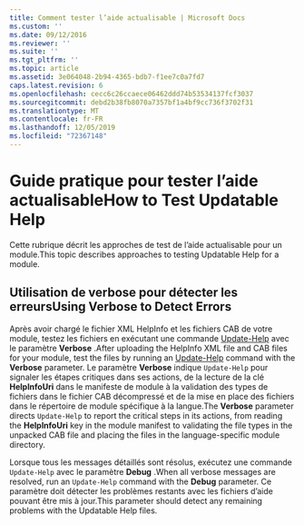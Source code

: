 ```yaml
---
title: Comment tester l’aide actualisable | Microsoft Docs
ms.custom: ''
ms.date: 09/12/2016
ms.reviewer: ''
ms.suite: ''
ms.tgt_pltfrm: ''
ms.topic: article
ms.assetid: 3e064048-2b94-4365-bdb7-f1ee7c0a7fd7
caps.latest.revision: 6
ms.openlocfilehash: cecc6c26ccaece06462ddd74b53534137fcf3037
ms.sourcegitcommit: debd2b38fb8070a7357bf1a4bf9cc736f3702f31
ms.translationtype: MT
ms.contentlocale: fr-FR
ms.lasthandoff: 12/05/2019
ms.locfileid: "72367148"
---
```

# <a name="how-to-test-updatable-help"></a><span data-ttu-id="cde0f-102">Guide pratique pour tester l’aide actualisable</span><span class="sxs-lookup"><span data-stu-id="cde0f-102">How to Test Updatable Help</span></span>

<span data-ttu-id="cde0f-103">Cette rubrique décrit les approches de test de l’aide actualisable pour un module.</span><span class="sxs-lookup"><span data-stu-id="cde0f-103">This topic describes approaches to testing Updatable Help for a module.</span></span>

## <a name="using-verbose-to-detect-errors"></a><span data-ttu-id="cde0f-104">Utilisation de verbose pour détecter les erreurs</span><span class="sxs-lookup"><span data-stu-id="cde0f-104">Using Verbose to Detect Errors</span></span>

<span data-ttu-id="cde0f-105">Après avoir chargé le fichier XML HelpInfo et les fichiers CAB de votre module, testez les fichiers en exécutant une commande [Update-Help](/powershell/module/Microsoft.PowerShell.Core/Update-Help) avec le paramètre **Verbose** .</span><span class="sxs-lookup"><span data-stu-id="cde0f-105">After uploading the HelpInfo XML file and CAB files for your module, test the files by running an [Update-Help](/powershell/module/Microsoft.PowerShell.Core/Update-Help) command with the **Verbose** parameter.</span></span> <span data-ttu-id="cde0f-106">Le paramètre **Verbose** indique `Update-Help` pour signaler les étapes critiques dans ses actions, de la lecture de la clé **HelpInfoUri** dans le manifeste de module à la validation des types de fichiers dans le fichier CAB décompressé et de la mise en place des fichiers dans le répertoire de module spécifique à la langue.</span><span class="sxs-lookup"><span data-stu-id="cde0f-106">The **Verbose** parameter directs `Update-Help` to report the critical steps in its actions, from reading the **HelpInfoUri** key in the module manifest to validating the file types in the unpacked CAB file and placing the files in the language-specific module directory.</span></span>

<span data-ttu-id="cde0f-107">Lorsque tous les messages détaillés sont résolus, exécutez une commande `Update-Help` avec le paramètre **Debug** .</span><span class="sxs-lookup"><span data-stu-id="cde0f-107">When all verbose messages are resolved, run an `Update-Help` command with the **Debug** parameter.</span></span> <span data-ttu-id="cde0f-108">Ce paramètre doit détecter les problèmes restants avec les fichiers d’aide pouvant être mis à jour.</span><span class="sxs-lookup"><span data-stu-id="cde0f-108">This parameter should detect any remaining problems with the Updatable Help files.</span></span>